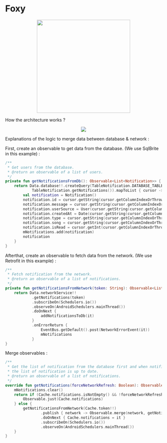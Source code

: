 # Foxy

<p align="center"><img height="300" width="300" src="https://ibb.co/bNZVn7" /></p>

How the architecture works ?

<p align="center"><img src="https://preview.ibb.co/fBWmLQ/remirenard_clean_architecture.jpg" /></p>

Explanations of the logic to merge data between database & network :

First, create an observable to get data from the database. (We use SqlBrite in this example) :

```kotlin
/**
 * Get users from the database.
 * @return an observable of a list of users.
 */
private fun getNotificationsFromDb(): Observable<List<Notification>> {
    return Data.database!!.createQuery(TableNotification.DATABASE_TABLE_NAME,
            TableNotification.getNotifications()).mapToList { cursor ->
        val notification = Notification()
        notification.id = cursor.getString(cursor.getColumnIndexOrThrow(TableNotification.TABLE_NOTIFICATION_ID))
        notification.message = cursor.getString(cursor.getColumnIndexOrThrow(TableNotification.TABLE_NOTIFICATION_MESSAGE))
        notification.userSource = User(cursor.getString(cursor.getColumnIndexOrThrow(TableNotification.TABLE_NOTIFICATION_USERNAME)))
        notification.createdAt = Date(cursor.getString(cursor.getColumnIndexOrThrow(TableNotification.TABLE_NOTIFICATION_CREATED_AT)).toLong())
        notification.type = cursor.getString(cursor.getColumnIndexOrThrow(TableNotification.TABLE_NOTIFICATION_TYPE))
        notification.song = cursor.getString(cursor.getColumnIndexOrThrow(TableNotification.TABLE_NOTIFICATION_SONG))
        notification.isRead = cursor.getInt(cursor.getColumnIndexOrThrow(TableNotification.TABLE_NOTIFICATION_IS_READ)) == 1
        mNotifications.add(notification)
        notification
    }
}
```



Afterthat, create an observable to fetch data from the network. (We use Retrofit in this example) :

```kotlin
/**
 * Fetch notification from the network.
 * @return an observable of a list of notifications.
 */
private fun getNotificationsFromNetwork(token: String): Observable<List<Notification>> {
    return Data.networkService!!
            .getNotifications(token)
            .subscribeOn(Schedulers.io())
            .observeOn(AndroidSchedulers.mainThread())
            .doOnNext {
                addNotificationsToDb(it)
            }
            .onErrorReturn {
                EventBus.getDefault().post(NetworkErrorEvent(it))
                mNotifications
            }
}
```

Merge observables :

```kotlin
/**
 * Get the list of notification from the database first and when notifications from the network are fetched,
 * the list of notification is up to date.
 * @return an observable of a list of notifications.
 */
override fun getNotifications(forceNetworkRefresh: Boolean): Observable<List<Notification>> {
    mNotifications.clear()
    return if (Cache.notifications.isNotEmpty() && !forceNetworkRefresh) {
        Observable.just(Cache.notifications)
    } else {
        getNotificationsFromNetwork(Cache.token!!)
                .publish { network -> Observable.merge(network, getNotificationsFromDb().takeUntil(network)) }
                .doOnNext { Cache.notifications = it }
                .subscribeOn(Schedulers.io())
                .observeOn(AndroidSchedulers.mainThread())
    }
}
```
